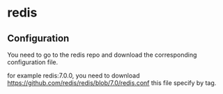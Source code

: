 # redis

## Configuration

You need to go to the redis repo and download the corresponding configuration file.

for example redis:7.0.0, you need to download <https://github.com/redis/redis/blob/7.0/redis.conf> this file specify by tag.
